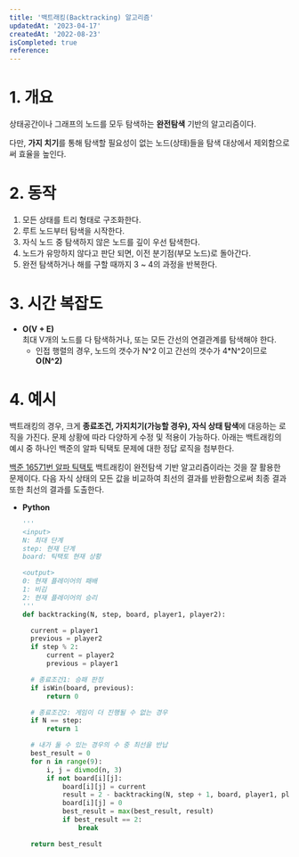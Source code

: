 ```yaml
---
title: '백트래킹(Backtracking) 알고리즘'
updatedAt: '2023-04-17'
createdAt: '2022-08-23'
isCompleted: true
reference:
---
```


# 1. 개요

상태공간이나 그래프의 노드를 모두 탐색하는 **완전탐색** 기반의 알고리즘이다.

다만, **가지 치기**를 통해 탐색할 필요성이 없는 노드(상태)들을 탐색 대상에서 제외함으로써 효율을 높인다.

# 2. 동작

1. 모든 상태를 트리 형태로 구조화한다.
2. 루트 노드부터 탐색을 시작한다.
3. 자식 노드 중 탐색하지 않은 노드를 깊이 우선 탐색한다.
4. 노드가 유망하지 않다고 판단 되면, 이전 분기점(부모 노드)로 돌아간다.
5. 완전 탐색하거나 해를 구할 때까지 3 ~ 4의 과정을 반복한다.

# 3. 시간 복잡도

- **O(V + E)**  
   최대 V개의 노드를 다 탐색하거나, 또는 모든 간선의 연결관계를 탐색해야 한다.
  - 인접 행렬의 경우, 노드의 갯수가 N^2 이고 간선의 갯수가 4\*N^2이므로 **O(N^2)**

# 4. 예시

백트래킹의 경우, 크게 **종료조건, 가지치기(가능할 경우), 자식 상태 탐색**에 대응하는 로직을 가진다.
문제 상황에 따라 다양하게 수정 및 적용이 가능하다. 아래는 백트래킹의 예시 중 하나인 백준의 알파 틱택토 문제에 대한 정답 로직을 첨부한다.

[백준 16571번 알파 틱택토](https://www.acmicpc.net/problem/16571)
백트래킹이 완전탐색 기반 알고리즘이라는 것을 잘 활용한 문제이다. 다음 자식 상태의 모든 값을 비교하여 최선의 결과를 반환함으로써 최종 결과 또한 최선의 결과를 도출한다.

- **Python**

  ```python
  '''
  <input>
  N: 최대 단계
  step: 현재 단계
  board: 틱택토 현재 상황

  <output>
  0: 현재 플레이어의 패배
  1: 비김
  2: 현재 플레이어의 승리
  '''
  def backtracking(N, step, board, player1, player2):

    current = player1
    previous = player2
    if step % 2:
        current = player2
        previous = player1

    # 종료조건1: 승패 판정
    if isWin(board, previous):
        return 0

    # 종료조건2: 게임이 더 진행될 수 없는 경우
    if N == step:
        return 1

    # 내가 둘 수 있는 경우의 수 중 최선을 반납
    best_result = 0
    for n in range(9):
        i, j = divmod(n, 3)
        if not board[i][j]:
            board[i][j] = current
            result = 2 - backtracking(N, step + 1, board, player1, player2)
            board[i][j] = 0
            best_result = max(best_result, result)
            if best_result == 2:
                break

    return best_result
  ```
